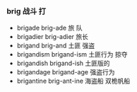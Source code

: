 ### brig 战斗 打

- brigade  brig-ade 旅 队
- brigadier brig-adier 旅长
- brigand brig-and 土匪 强盗
- brigandism brigand-ism 土匪行为 掠夺
- brigandish brigand-ish 土匪版的
- brigandage brigand-age 强盗行为
- brigantine brig-ant-ine 海盗船  双桅帆船
